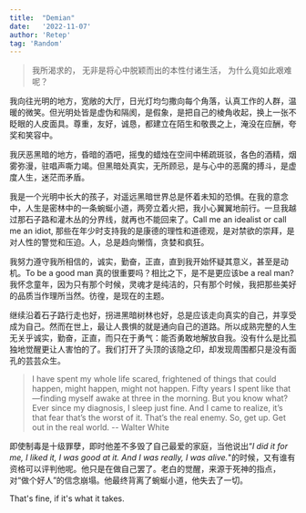 ```yaml
---
title:  "Demian"
date:   '2022-11-07'
author: 'Retep' 
tag: 'Random'
---
```


> 我所渴求的，
> 无非是将心中脱颖而出的本性付诸生活，
> 为什么竟如此艰难呢？


我向往光明的地方，宽敞的大厅，日光灯均匀撒向每个角落，认真工作的人群，温暖的微笑。但光明处皆是虚伪和隔阂，是假象，是把自己的棱角收起，换上一张不眨眼的人皮面具。尊重，友好，诚恳，都建立在陌生和敬畏之上，淹没在应酬，夸奖和笑容中。

我厌恶黑暗的地方，昏暗的酒吧，摇曳的蜡烛在空间中稀疏斑驳，各色的酒精，烟雾弥漫，驻唱声嘶力竭。但黑暗处真实，无所顾忌，是与心中的恶魔的搏斗，是虚度人生，迷茫而矛盾。


我是一个光明中长大的孩子，对遥远黑暗世界总是怀着未知的恐惧。在我的意念中，人生是密林中的一条蜿蜒小道，两旁立着火把，我小心翼翼地前行。一旦我越过那石子路和灌木丛的分界线，就再也不能回来了。Call me an idealist or call me an idiot, 那些在年少时支持我的是康德的理性和道德观，是对禁欲的崇拜，是对人性的警觉和压迫。人，总是趋向懒惰，贪婪和疯狂。

我努力遵守我所相信的，诚实，勤奋，正直，直到我开始怀疑其意义，甚至是动机。To be a good man 真的很重要吗？相比之下，是不是更应该be a real man? 我怀念童年，因为只有那个时候，灵魂才是纯洁的，只有那个时候，我把那些美好的品质当作理所当然。彷徨，是现在的主题。

继续沿着石子路行走也好，拐进黑暗树林也好，总是应该走向真实的自己，并享受成为自己。然而在世上，最让人畏惧的就是通向自己的道路。所以成熟完整的人生无关乎诚实，勤奋，正直，而只在于勇气：能否勇敢地解放自我。没有什么是比孤独地觉醒更让人害怕的了。我们打开了头顶的该隐之印，却发现周围都只是没有面孔的芸芸众生。


> I have spent my whole life scared, frightened of things that could happen, might happen, might not happen. Fifty years I spent like that—finding myself awake at three in the morning. But you know what? Ever since my diagnosis, I sleep just fine. And I came to realize, it’s that fear that’s the worst of it. That’s the real enemy. So, get up. Get out in the real world. -- Walter White

即使制毒是十级罪孽，即时他差不多毁了自己最爱的家庭，当他说出“*I did it for me, I liked it, I was good at it. And I was really, I was alive.*"的时候，又有谁有资格可以评判他呢。他只是在做自己罢了。老白的觉醒，来源于死神的指点，对“做个好人”的信念崩塌。他最终背离了蜿蜒小道，他失去了一切。



That's fine, if it's what it takes.
